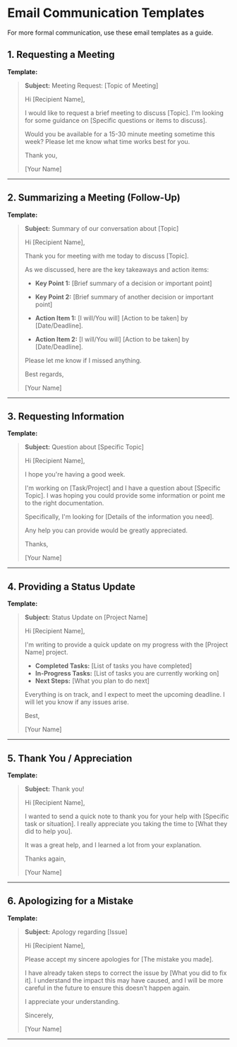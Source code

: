 # Email Communication Templates

For more formal communication, use these email templates as a guide.

## 1. Requesting a Meeting

**Template:**

> **Subject:** Meeting Request: [Topic of Meeting]
> 
> Hi [Recipient Name],
> 
> I would like to request a brief meeting to discuss [Topic]. I'm looking for some guidance on [Specific questions or items to discuss].
> 
> Would you be available for a 15-30 minute meeting sometime this week? Please let me know what time works best for you.
> 
> Thank you,
> 
> [Your Name]

---

## 2. Summarizing a Meeting (Follow-Up)

**Template:**

> **Subject:** Summary of our conversation about [Topic]
> 
> Hi [Recipient Name],
> 
> Thank you for meeting with me today to discuss [Topic].
> 
> As we discussed, here are the key takeaways and action items:
> *   **Key Point 1:** [Brief summary of a decision or important point]
> *   **Key Point 2:** [Brief summary of another decision or important point]
> 
> *   **Action Item 1:** [I will/You will] [Action to be taken] by [Date/Deadline].
> *   **Action Item 2:** [I will/You will] [Action to be taken] by [Date/Deadline].
> 
> Please let me know if I missed anything.
> 
> Best regards,
> 
> [Your Name]

---

## 3. Requesting Information

**Template:**

> **Subject:** Question about [Specific Topic]
>
> Hi [Recipient Name],
>
> I hope you're having a good week.
>
> I'm working on [Task/Project] and I have a question about [Specific Topic]. I was hoping you could provide some information or point me to the right documentation.
>
> Specifically, I'm looking for [Details of the information you need].
>
> Any help you can provide would be greatly appreciated.
>
> Thanks,
>
> [Your Name]

---

## 4. Providing a Status Update

**Template:**

> **Subject:** Status Update on [Project Name]
>
> Hi [Recipient Name],
>
> I'm writing to provide a quick update on my progress with the [Project Name] project.
>
> *   **Completed Tasks:** [List of tasks you have completed]
> *   **In-Progress Tasks:** [List of tasks you are currently working on]
> *   **Next Steps:** [What you plan to do next]
>
> Everything is on track, and I expect to meet the upcoming deadline. I will let you know if any issues arise.
>
> Best,
>
> [Your Name]

---

## 5. Thank You / Appreciation

**Template:**

> **Subject:** Thank you!
>
> Hi [Recipient Name],
>
> I wanted to send a quick note to thank you for your help with [Specific task or situation]. I really appreciate you taking the time to [What they did to help you].
>
> It was a great help, and I learned a lot from your explanation.
>
> Thanks again,
>
> [Your Name]

---

## 6. Apologizing for a Mistake

**Template:**

> **Subject:** Apology regarding [Issue]
>
> Hi [Recipient Name],
>
> Please accept my sincere apologies for [The mistake you made].
>
> I have already taken steps to correct the issue by [What you did to fix it]. I understand the impact this may have caused, and I will be more careful in the future to ensure this doesn't happen again.
>
> I appreciate your understanding.
>
> Sincerely,
>
> [Your Name]

---
